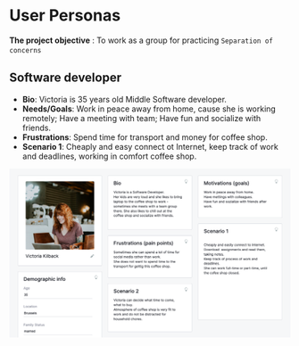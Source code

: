 # User Personas

**The project objective** : To work as a group for practicing `Separation of concerns`

## Software developer

- **Bio**: Victoria is 35 years old Middle Software developer.
- **Needs/Goals**: Work in peace away from home, cause she is working remotely;
Have a meeting with team; Have fun and socialize with friends.
- **Frustrations**: Spend time for transport and money for coffee shop.
- **Scenario 1**: Cheaply and easy connect ot Internet, keep track of work and
deadlines, working in comfort coffee shop.

![User-persona](victoria.png)
